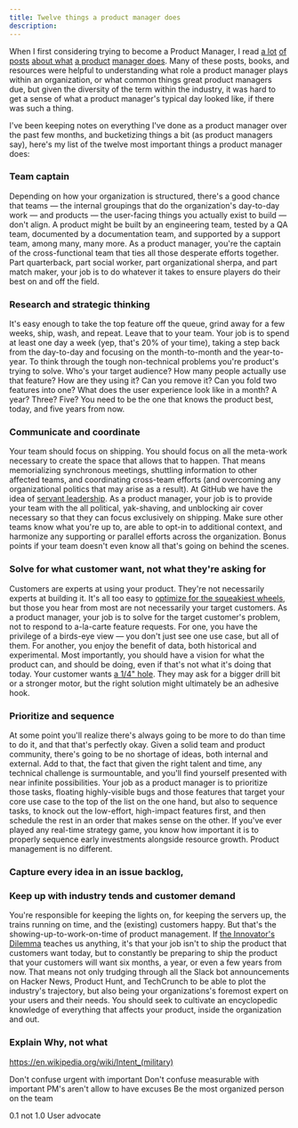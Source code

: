 ```yaml
---
title: Twelve things a product manager does
description:
---
```


When I first considering trying to become a Product Manager, I read [a lot](https://medium.com/@joshelman/a-product-managers-job-63c09a43d0ec#.t7puifka7) [of posts](https://medium.com/@matbalez/product-manager-you-are-664d83ee702e#.6054jkko8) [about what](https://medium.com/@bfgmartin/what-is-a-product-manager-ce0efdcf114c#.nfocpyput) [a product](https://medium.com/@irishbryan/product-managers-are-apes-21f25828dcb7#.ujgo9swh6) [manager does](https://medium.com/@noah_weiss/50-articles-and-books-that-will-make-you-a-great-product-manager-aad5babee2f7#.1t1kwhhly). Many of these posts, books, and resources were helpful to understanding what role a product manager plays within an organization, or what common things great product managers due, but given the diversity of the term within the industry, it was hard to get a sense of what a product manager's typical day looked like, if there was such a thing.

I've been keeping notes on everything I've done as a product manager over the past few months, and bucketizing things a bit (as product managers say), here's my list of the twelve most important things a product manager does:

### Team captain

Depending on how your organization is structured, there's a good chance that teams — the internal groupings that do the organization's day-to-day work — and products — the user-facing things you actually exist to build — don't align. A product might be built by an engineering team, tested by a QA team, documented by a documentation team, and supported by a support team, among many, many more. As a product manager, you're the captain of the cross-functional team that ties all those desperate efforts together. Part quarterback, part social worker, part organizational sherpa, and part match maker, your job is to do whatever it takes to ensure players do their best on and off the field.

### Research and strategic thinking

It's easy enough to take the top feature off the queue, grind away for a few weeks, ship, wash, and repeat. Leave that to your team. Your job is to spend at least one day a week (yep, that's 20% of your time), taking a step back from the day-to-day and focusing on the month-to-month and the year-to-year. To think through the tough non-technical problems you're product's trying to solve. Who's your target audience? How many people actually use that feature? How are they using it? Can you remove it? Can you fold two features into one? What does the user experience look like in a month? A year? Three? Five? You need to be the one that knows the product best, today, and five years from now.

### Communicate and coordinate

Your team should focus on shipping. You should focus on all the meta-work necessary to create the space that allows that to happen. That means memorializing synchronous meetings, shuttling information to other affected teams, and coordinating cross-team efforts (and overcoming any organizational politics that may arise as a result). At GitHub we have the idea of [servant leadership](https://en.wikipedia.org/wiki/Servant_leadership). As a product manager, your job is to provide your team with the all political, yak-shaving, and unblocking air cover necessary so that they can focus exclusively on shipping. Make sure other teams know what you're up to, are able to opt-in to additional context, and harmonize any supporting or parallel efforts across the organization. Bonus points if your team doesn't even know all that's going on behind the scenes.

### Solve for what customer want, not what they're asking for

Customers are experts at using your product. They're not necessarily experts at building it. It's all too easy to [optimize for the squeakiest wheels](http://ben.balter.com/2016/03/08/optimizing-for-power-users-and-edge-cases/), but those you hear from most are not necessarily your target customers. As a product manager, your job is to solve for the target customer's problem, not to respond to a-la-carte feature requests. For one, you have the privilege of a birds-eye view — you don't just see one use case, but all of them. For another, you enjoy the benefit of data, both historical and experimental. Most importantly, you should have a vision for what the product can, and should be doing, even if that's not what it's doing that today. Your customer wants [a 1/4" hole](https://strategyn.com/jobs-to-be-done/). They may ask for a bigger drill bit or a stronger motor, but the right solution might ultimately be an adhesive hook.

### Prioritize and sequence

At some point you'll realize there's always going to be more to do than time to do it, and that that's perfectly okay. Given a solid team and product community, there's going to be no shortage of ideas, both internal and external. Add to that, the fact that given the right talent and time, any technical challenge is surmountable, and you'll find yourself presented with near infinite possibilities. Your job as a product manager is to prioritize those tasks, floating highly-visible bugs and those features that target your core use case to the top of the list on the one hand, but also to sequence tasks, to knock out the low-effort, high-impact features first, and then schedule the rest in an order that makes sense on the other. If you've ever played any real-time strategy game, you know how important it is to properly sequence early investments alongside resource growth. Product management is no different.

### Capture every idea in an issue backlog,

### Keep up with industry tends and customer demand

You're responsible for keeping the lights on, for keeping the servers up, the trains running on time, and the (existing) customers happy. But that's the showing-up-to-work-on-time of product management. If [the Innovator's Dilemma](https://en.wikipedia.org/wiki/The_Innovator%27s_Dilemma) teaches us anything, it's that your job isn't to ship the product that customers want today, but to constantly be preparing to ship the product that your customers will want six months, a year, or even a few years from now. That means not only trudging through all the Slack bot announcements on Hacker News, Product Hunt, and TechCrunch to be able to plot the industry's trajectory, but also being your organizations's foremost expert on your users and their needs. You should seek to cultivate an encyclopedic knowledge of everything that affects your product, inside the organization and out.

### Explain Why, not what

https://en.wikipedia.org/wiki/Intent_(military)


Don't confuse urgent with important
Don't confuse measurable with important
PM's aren't allow to have excuses
Be the most organized person on the team


0.1 not 1.0
User advocate
